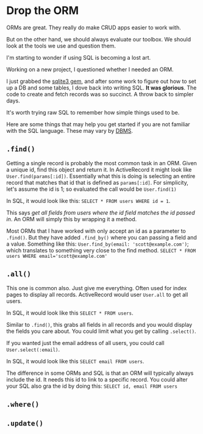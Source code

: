 # Drop the ORM

ORMs are great. They really do make CRUD apps easier to work with.

But on the other hand, we should always evaluate our toolbox. We should look at the tools we use and question them.

I'm starting to wonder if using SQL is becoming a lost art.

Working on a new project, I questioned whether I needed an ORM.

I just grabbed the [sqlite3 gem](https://rubygems.org/gems/sqlite3/versions/1.3.11), and after some work to figure out how to set up a DB and some tables, I dove back into writing SQL. **It was glorious**. The code to create and fetch records was so succinct. A throw back to simpler days.

It's worth trying raw SQL to remember how simple things used to be.

Here are some things that may help you get started if you are not familiar with the SQL language. These may vary by [DBMS](https://www.geeksforgeeks.org/dbms/).

## `.find()`
Getting a single record is probably the most common task in an ORM. Given a unique id, find this object and return it. In ActiveRecord it might look like `User.find(params[:id])`. Essentially what this is doing is selecting an entire record that matches that id that is defined as `params[:id]`. For simplicity, let's assume the id is 1; so evaluated the call would be `User.find(1)`

In SQL, it would look like this: `SELECT * FROM users WHERE id = 1`.

This says _get all fields from users where the id field matches the id passed in_. An ORM will simply this by wrapping it a method.

Most ORMs that I have worked with only accept an id as a parameter to `.find()`. But they have added `.find_by()` where you can passing a field and a value. Something like this: `User.find_by(email: 'scott@example.com')`; which translates to something very close to the find method. `SELECT * FROM users WHERE email='scott@example.com'`


## `.all()`
This one is common also. Just give me everything. Often used for index pages to display all records. ActiveRecord would user `User.all` to get all users.

In SQL, it would look like this `SELECT * FROM users`.

Similar to `.find()`, this grabs all fields in all records and you would display the fields you care about. You could limit what you get by calling `.select()`.

If you wanted just the email address of all users, you could call `User.select(:email)`.

In SQL, it would look like this `SELECT email FROM users`.

The difference in some ORMs and SQL is that an ORM will typically always include the id. It needs this id to link to a specific record. You could alter your SQL also gra the id by doing this: `SELECT id, email FROM users`


## `.where()`


## `.update()`
